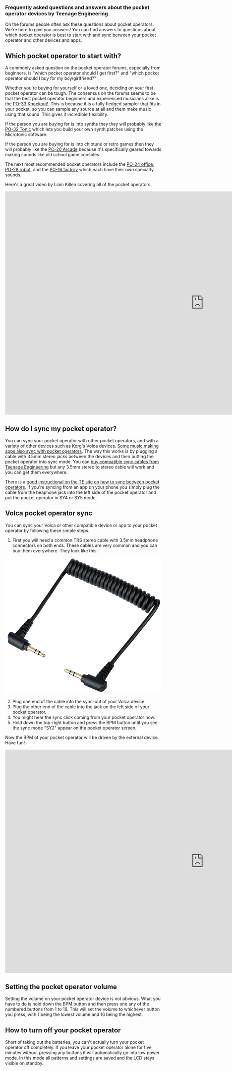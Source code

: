 ### Frequently asked questions and answers about the pocket operator devices by Teenage Engineering

On the forums people often ask these questions about pocket operators. We're here to give you answers! You can find answers to questions about which pocket operator is best to start with and sync between your pocket operator and other devices and apps.

## Which pocket operator to start with?

A commonly asked question on the pocket operator forums, especially from beginners, is "which pocket operator should I get first?" and "which pocket operator should I buy for my boy/girlfriend?"

Whether you're buying for yourself or a loved one, deciding on your first pocket operator can be tough. The consensus on the forums seems to be that the best pocket operator beginners and experienced musicians alike is the [PO-33 Knockout!](https://teenage.engineering/store/po-33). This is because it is a fully fledged sampler that fits in your pocket, so you can sample any source at all and them make music using that sound. This gives it incredible flexibility.

If the person you are buying for is into synths they they will probably like the [PO-32 Tonic](https://teenage.engineering/store/po-32/) which lets you build your own synth patches using the Microtonic software.

If the person you are buying for is into chiptune or retro games then they will probably like the [PO-20 Arcade](https://teenage.engineering/store/po-20) because it's specifically geared towards making sounds like old school game consoles.

The next most recommended pocket operators include the [PO-24 office](https://teenage.engineering/store/po-24/), [PO-28 robot](https://teenage.engineering/store/po-28/), and the [PO-16 factory](https://teenage.engineering/store/po-16/) which each have their own specialty sounds.

Here's a great video by Liam Killen covering all of the pocket operators.

<div class="video-container"><iframe width="1280" height="720" src="https://www.youtube.com/embed/alj5_SxRPYU" frameborder="0" allow="accelerometer; autoplay; clipboard-write; encrypted-media; gyroscope; picture-in-picture" allowfullscreen></iframe></div>

## How do I sync my pocket operator?

You can sync your pocket operator with other pocket operators, and with a variety of other devices such as Korg's Volca devices. [Some music making apps also sync with pocket operators](/pocket-operator-apps.html). The way this works is by plugging a cable with 3.5mm stereo jacks between the devices and then putting the pocket operator into sync mode. You can [buy compatible sync cables from Teenage Engineering](https://teenage.engineering/store/audio-cable-kit-150mm-x3/) but any 3.5mm stereo to stereo cable will work and you can get them everywhere.

There is a [good instructional on the TE site on how to sync between pocket operators](https://support.teenage.engineering/hc/en-us/articles/360001346214-how-do-i-synchronize-my-pocket-operator-). If you're syncing from an app on your phone you simply plug the cable from the heaphone jack into the left side of the pocket operator and put the pocket operator in SY4 or SY5 mode.

## Volca pocket operator sync

You can sync your Volca or other compatible device or app to your pocket operator by following these simple steps.

 1. First you will need a common TRS stereo cable with 3.5mm headphone connectors on both ends. These cables are very common and you can buy them everywhere. They look like this:

![3.5mm TRS stereo male to male cable](img/content/stereo-cable.png)

 2. Plug one end of the cable into the sync-out of your Volca device.
 3. Plug the other end of the cable into the jack on the left side of your pocket operator.
 4. You might hear the sync click coming from your pocket operator now.
 5. Hold down the top-right button and press the BPM button until you see the sync mode "SY2" appear on the pocket operator screen.

Now the BPM of your pocket operator will be driven by the external device. Have fun!

<div class="video-container"><iframe width="1280" height="720" src="https://www.youtube.com/embed/Wunz6TUoVuU" frameborder="0" allow="accelerometer; autoplay; clipboard-write; encrypted-media; gyroscope; picture-in-picture" allowfullscreen></iframe></div>

## Setting the pocket operator volume

Setting the volume on your pocket operator device is not obvious. What you have to do is hold down the BPM button and then press one any of the numbered buttons from 1 to 16. This will set the volume to whichever button you press, with 1 being the lowest volume and 16 being the highest.

## How to turn off your pocket operator

Short of taking out the batteries, you can't actually turn your pocket operator off completely. If you leave your pocket operator alone for five minutes without pressing any buttons it will automatically go into low power mode. In this mode all patterns and settings are saved and the LCD stays visible on standby.

